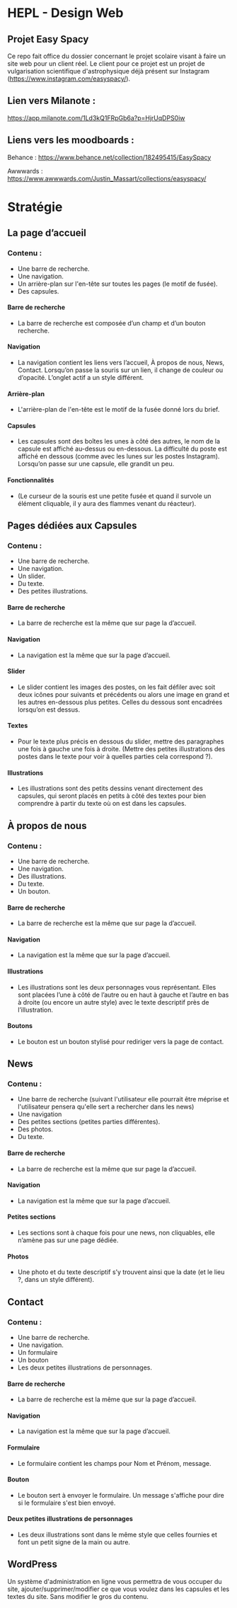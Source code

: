 # HEPL - Design Web

## Projet Easy Spacy

Ce repo fait office du dossier concernant le projet scolaire visant à faire un site web pour un client réel. Le client
pour ce projet est un projet de vulgarisation scientifique d'astrophysique déjà présent sur
Instagram (https://www.instagram.com/easyspacy/).

## Lien vers Milanote :

https://app.milanote.com/1Ld3kQ1FRpGb6a?p=HjrUqDPS0iw

## Liens vers les moodboards :

Behance : https://www.behance.net/collection/182495415/EasySpacy

Awwwards : https://www.awwwards.com/Justin_Massart/collections/easyspacy/

# Stratégie

## La page d’accueil

### Contenu :

- Une barre de recherche.
- Une navigation.
- Un arrière-plan sur l'en-tête sur toutes les pages (le motif de fusée).
- Des capsules.

#### Barre de recherche

- La barre de recherche est composée d’un champ et d’un bouton recherche.

#### Navigation

- La navigation contient les liens vers l’accueil, À propos de nous, News, Contact. Lorsqu’on passe la souris sur un
  lien, il change de couleur ou d’opacité. L’onglet actif a un style différent.

#### Arrière-plan

- L'arrière-plan de l'en-tête est le motif de la fusée donné lors du brief.

#### Capsules

- Les capsules sont des boîtes les unes à côté des autres, le nom de la capsule est affiché au-dessus ou en-dessous. La
  difficulté du poste est affiché en dessous (comme avec les lunes sur les postes Instagram). Lorsqu’on passe sur une
  capsule, elle grandit un peu.

#### Fonctionnalités

- (Le curseur de la souris est une petite fusée et quand il survole un élément cliquable, il y aura des flammes venant
  du réacteur).

## Pages dédiées aux Capsules

### Contenu :

- Une barre de recherche.
- Une navigation.
- Un slider.
- Du texte.
- Des petites illustrations.

#### Barre de recherche

- La barre de recherche est la même que sur page la d’accueil.

#### Navigation

- La navigation est la même que sur la page d’accueil.

#### Slider

- Le slider contient les images des postes, on les fait défiler avec soit deux icônes pour suivants et précédents ou
  alors une image en grand et les autres en-dessous plus petites. Celles du dessous sont encadrées lorsqu’on est dessus.

#### Textes

- Pour le texte plus précis en dessous du slider, mettre des paragraphes une fois à gauche une fois à droite. (Mettre
  des petites illustrations des postes dans le texte pour voir à quelles parties cela correspond ?).

#### Illustrations

- Les illustrations sont des petits dessins venant directement des capsules, qui seront placés en petits à côté des
  textes pour bien comprendre à partir du texte où on est dans les capsules.

## À propos de nous

### Contenu :

- Une barre de recherche.
- Une navigation.
- Des illustrations.
- Du texte.
- Un bouton.

#### Barre de recherche

- La barre de recherche est la même que sur page la d’accueil.

#### Navigation

- La navigation est la même que sur la page d’accueil.

#### Illustrations

- Les illustrations sont les deux personnages vous représentant. Elles sont placées l’une à côté de l’autre ou en haut à
  gauche et l’autre en bas à droite (ou encore un autre style) avec le texte descriptif près de l’illustration.

#### Boutons

- Le bouton est un bouton stylisé pour rediriger vers la page de contact.

## News

### Contenu :

- Une barre de recherche (suivant l'utilisateur elle pourrait être méprise et l'utilisateur pensera qu'elle sert a
  rechercher dans les news)
- Une navigation
- Des petites sections (petites parties différentes).
- Des photos.
- Du texte.

#### Barre de recherche

- La barre de recherche est la même que sur page la d’accueil.

#### Navigation

- La navigation est la même que sur la page d’accueil.

#### Petites sections

- Les sections sont à chaque fois pour une news, non cliquables, elle n’amène pas sur une page dédiée.

#### Photos

- Une photo et du texte descriptif s’y trouvent ainsi que la date (et le lieu ?, dans un style différent).

## Contact

### Contenu :

- Une barre de recherche.
- Une navigation.
- Un formulaire
- Un bouton
- Les deux petites illustrations de personnages.

#### Barre de recherche

- La barre de recherche est la même que sur la page d’accueil.

#### Navigation

- La navigation est la même que sur la page d’accueil.

#### Formulaire

- Le formulaire contient les champs pour Nom et Prénom, message.

#### Bouton

- Le bouton sert à envoyer le formulaire. Un message s'affiche pour dire si le formulaire s'est bien envoyé.

#### Deux petites illustrations de personnages

- Les deux illustrations sont dans le même style que celles fournies et font un petit signe de la main ou autre.

## WordPress

Un système d'administration en ligne vous permettra de vous occuper du site, ajouter/supprimer/modifier ce que vous voulez dans les capsules et les textes du site. Sans modifier le gros du contenu.